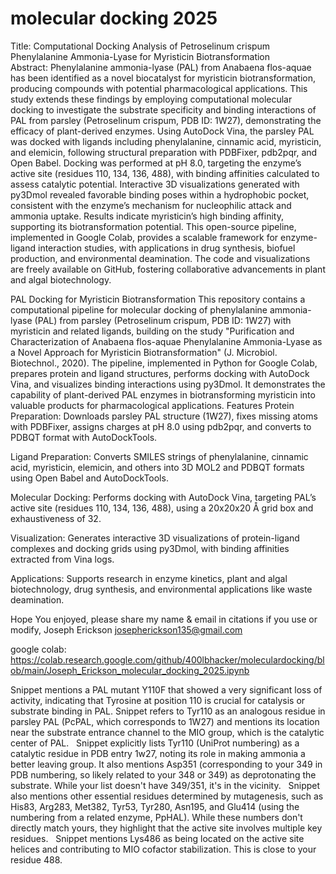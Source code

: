 # molecular docking 2025
Title: Computational Docking Analysis of Petroselinum crispum Phenylalanine Ammonia-Lyase for Myristicin Biotransformation  
Abstract: Phenylalanine ammonia-lyase (PAL) from Anabaena flos-aquae has been identified as a novel biocatalyst for myristicin biotransformation, producing compounds with potential pharmacological applications. This study extends these findings by employing computational molecular docking to investigate the substrate specificity and binding interactions of PAL from parsley (Petroselinum crispum, PDB ID: 1W27), demonstrating the efficacy of plant-derived enzymes. Using AutoDock Vina, the parsley PAL was docked with ligands including phenylalanine, cinnamic acid, myristicin, and elemicin, following structural preparation with PDBFixer, pdb2pqr, and Open Babel. Docking was performed at pH 8.0, targeting the enzyme’s active site (residues 110, 134, 136, 488), with binding affinities calculated to assess catalytic potential. Interactive 3D visualizations generated with py3Dmol revealed favorable binding poses within a hydrophobic pocket, consistent with the enzyme’s mechanism for nucleophilic attack and ammonia uptake. Results indicate myristicin’s high binding affinity, supporting its biotransformation potential. This open-source pipeline, implemented in Google Colab, provides a scalable framework for enzyme-ligand interaction studies, with applications in drug synthesis, biofuel production, and environmental deamination. The code and visualizations are freely available on GitHub, fostering collaborative advancements in plant and algal biotechnology.

PAL Docking for Myristicin Biotransformation
This repository contains a computational pipeline for molecular docking of phenylalanine ammonia-lyase (PAL) from parsley (Petroselinum crispum, PDB ID: 1W27) with myristicin and related ligands, building on the study "Purification and Characterization of Anabaena flos-aquae Phenylalanine Ammonia-Lyase as a Novel Approach for Myristicin Biotransformation" (J. Microbiol. Biotechnol., 2020). The pipeline, implemented in Python for Google Colab, prepares protein and ligand structures, performs docking with AutoDock Vina, and visualizes binding interactions using py3Dmol. It demonstrates the capability of plant-derived PAL enzymes in biotransforming myristicin into valuable products for pharmacological applications.
Features
Protein Preparation: Downloads parsley PAL structure (1W27), fixes missing atoms with PDBFixer, assigns charges at pH 8.0 using pdb2pqr, and converts to PDBQT format with AutoDockTools.

Ligand Preparation: Converts SMILES strings of phenylalanine, cinnamic acid, myristicin, elemicin, and others into 3D MOL2 and PDBQT formats using Open Babel and AutoDockTools.

Molecular Docking: Performs docking with AutoDock Vina, targeting PAL’s active site (residues 110, 134, 136, 488), using a 20x20x20 Å grid box and exhaustiveness of 32.

Visualization: Generates interactive 3D visualizations of protein-ligand complexes and docking grids using py3Dmol, with binding affinities extracted from Vina logs.

Applications: Supports research in enzyme kinetics, plant and algal biotechnology, drug synthesis, and environmental applications like waste deamination.

Hope You enjoyed, please share my name & email in citations if you use or modify, Joseph Erickson josepherickson135@gmail.com

google colab: https://colab.research.google.com/github/400lbhacker/moleculardocking/blob/main/Joseph_Erickson_molecular_docking_2025.ipynb

Snippet mentions a PAL mutant Y110F that showed a very significant loss of activity, indicating that Tyrosine at position 110 is crucial for catalysis or substrate binding in PAL.
Snippet  refers to Tyr110 as an analogous residue in parsley PAL (PcPAL, which corresponds to 1W27) and mentions its location near the substrate entrance channel to the MIO group, which is the catalytic center of PAL.   
Snippet  explicitly lists Tyr110 (UniProt numbering) as a catalytic residue in PDB entry 1w27, noting its role in making ammonia a better leaving group. It also mentions Asp351 (corresponding to your 349 in PDB numbering, so likely related to your 348 or 349) as deprotonating the substrate. While your list doesn't have 349/351, it's in the vicinity.   
Snippet  also mentions other essential residues determined by mutagenesis, such as His83, Arg283, Met382, Tyr53, Tyr280, Asn195, and Glu414 (using the numbering from a related enzyme, PpHAL). While these numbers don't directly match yours, they highlight that the active site involves multiple key residues.   
Snippet  mentions Lys486 as being located on the active site helices and contributing to MIO cofactor stabilization. This is close to your residue 488.   

